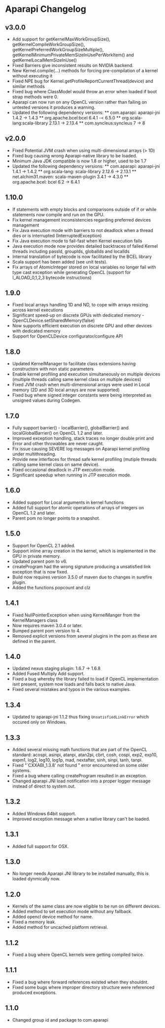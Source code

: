 # Aparapi Changelog

## v3.0.0
* Add support for getKernelMaxWorkGroupSize(), getKernelCompileWorkGroupSize(), getKernelPreferredWorkGroupSizeMultiple(), getKernelMinimumPrivateMemSizeInUsePerWorkItem() and getKernelLocalMemSizeInUse()
* Fixed Barriers give inconsistent results on NVIDIA backend.
* New Kernel.compile(...) methods for forcing pre-compilation of a kernel without executing it
* Fixed NPE bug for Kernel.getProfileReportCurrentThread(device) and similar methods 
* Fixed bug where ClassModel would throw an error when loaded if boot strap methods were 0.
* Aparapi can now run on any OpenCL version rather than failing on untested versions it produces a warning.
* Updated the following dependency versions:
** com.aparapi: aparapi-jni 1.4.2 -> 1.4.3
** org.apache.bcel:bcel 6.4.1 -< 6.5.0
** org.scala-lang:scala-library 2.13.1 -> 2.13.4
** com.syncleus:syncleus 7 -> 8 


## v2.0.0

* Fixed Potential JVM crash when using multi-dimensional arrays (> 1D)
* Fixed bug causing wrong Aparapi-native library to be loaded.
* Minimum Java JDK compatible is now 1.8 or higher, used to be 1.7
* Updated the following dependency versions:
** com.aparapi: aparapi-jni 1.4.1 -> 1.4.2
** org.scala-lang: scala-library 2.12.6 -> 2.13.1
** net.alchim31.maven: scala-maven-plugin 3.4.1 -> 4.3.0
** org.apache.bcel: bcel 6.2 -> 6.4.1

## 1.10.0

* If statements with empty blocks and comparisons outside of if or while statements now compile and run on the GPU.
* Fix kernel management inconsistencies regarding preferred devices management
* Fix Java execution mode with barriers to not deadlock when a thread dies or is interrupted (InterruptedException)
* Fix Java execution mode to fail-fast when Kernel execution fails
* Java execution mode now provides detailed backtraces of failed Kernel threads including passId, groupIds, globalIds and localIds
* Internal translation of bytecode is now facilitated by the BCEL library
* Scala support has been added (see unit tests).
* Fix arrays of AtomicInteger stored on local variables no longer fail with type cast exception while generating OpenCL (support for I_ALOAD_0,1,2,3 bytecode instructions)

## 1.9.0

* Fixed local arrays handling 1D and ND, to cope with arrays resizing across kernel executions
* Significant speed-up on discrete GPUs with dedicated memory - OpenCLDevice.setSharedMemory(false)
* Now supports efficient execution on discrete GPU and other devices with dedicated memory
* Support for OpenCLDevice configurator/configure API

## 1.8.0

* Updated KernelManager to facilitate class extensions having constructors with non static parameters
* Enable kernel profiling and execution simultaneously on multiple devices (multiple threads calling same kernel class on multiple devices)
* Fixed JVM crash when multi-dimensional arrays were used in Local memory (2D and 3D local arrays are now supported)
* Fixed bug where signed integer constants were being interpreted as unsigned values during Codegen.

## 1.7.0

* Fully support barrier() - localBarrier(),  globalBarrier() and localGlobalBarrier() on OpenCL 1.2 and later.
* Improved exception handling, stack traces no longer double print and Error and other throwables are never caught.
* Fix issue causing SEVERE log messages on Aparapi kernel profiling under multithreading.
* Provide new interfaces for thread safe kernel profiling (mutiple threads calling same kernel class on same device).
* Fixed occasional deadlock in JTP execution mode.
* Significant speedup when running in JTP execution mode.

## 1.6.0

* Added support for Local arguments in kernel functions
* Added full support for atomic operations of arrays of integers on OpenCL 1.2 and later.
* Parent pom no longer points to a snapshot.

## 1.5.0

* Support for OpenCL 2.1 added.
* Support inline array creation in the kernel, which is implemented in the GPU in private memory.
* Updated parent pom to v6.
* createProgram had the wrong signature producing a unsatisfied link exception that is now fixed.
* Build now requires version 3.5.0 of maven due to changes in surefire plugin.
* Added the functions popcount and clz

## 1.4.1

* Fixed NullPointerException when using KernelManger from the KernelManagers class
* Now requires maven 3.0.4 or later.
* Bumped parent pom version to 4.
* Removed explicit versions from several plugins in the pom as these are defined in the parent.

## 1.4.0

* Updated nexus staging plugin: 1.6.7 -> 1.6.8
* Added Fused Multiply Add support.
* Fixed a bug whereby the library failed to load if OpenCL implementation isnt present, system now loads and falls back to native Java.
* Fixed several mistakes and typos in the various examples.

## 1.3.4

* Updated to aparapi-jni 1.1.2 thus fixing `UnsatisfiedLinkError` which occured only on Windows.

## 1.3.3

* Added several missing math functions that are part of the OpenCL standard: acospi, asinpi, atanpi, atan2pi, cbrt,
  cosh, cospi, exp2, exp10, expm1, log2, log10, log1p, mad, nextafter, sinh, sinpi, tanh, tanpi.
* Fixed "`CXXABI_1.3.8' not found " error encountered on some older systems.
* Fixed a bug where calling createProgram resulted in an exception.
* Changed aparapi JNI load notification into a proper logger message instead of direct to system.out.

## 1.3.2

* Added Windows 64bit support.
* Improved exception message when a native library can't be loaded.

## 1.3.1

* Added full support for OSX.

## 1.3.0

* No longer needs Aparapi JNI library to be installed manually, this is loaded dynmically now.

## 1.2.0

* Kernels of the same class are now eligible to be run on different devices.
* Added method to set execution mode without any fallback.
* Added opencl device method for name.
* Fixed a memory leak.
* Added method for uncached platform retrieval.

## 1.1.2

* Fixed a bug where OpenCL kernels were getting compiled twice.

## 1.1.1

* Fixed a bug where forward references existed when they shouldnt.
* Fixed some bugs where improper directory structure were referenced produced exceptions.

## 1.1.0

* Changed group id and package to com.aparapi
